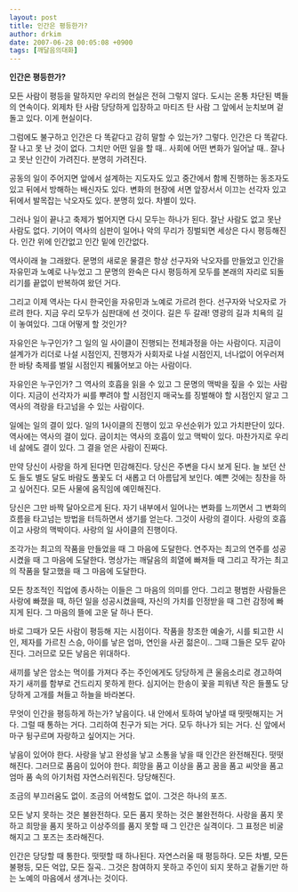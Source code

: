 ```yaml
---
layout: post
title: 인간은 평등한가?
author: drkim
date: 2007-06-28 00:05:08 +0900
tags: [깨달음의대화]
---
```

**인간은 평등한가?**

모든 사람이 평등을 말하지만 우리의 현실은 전혀 그렇지 않다. 도시는 온통 차단된 벽들의 연속이다. 외제차 탄 사람 당당하게 입장하고 마티즈 탄 사람 그 앞에서 눈치보며 겉돌고 있다. 이게 현실이다. 

그럼에도 불구하고 인간은 다 똑같다고 감히 말할 수 있는가? 그렇다. 인간은 다 똑같다. 잘 나고 못 난 것이 없다. 그치만 어떤 일을 할 때.. 사회에 어떤 변화가 일어날 때.. 잘나고 못난 인간이 가려진다. 분명히 가려진다. 

공동의 일이 주어지면 앞에서 설계하는 지도자도 있고 중간에서 함께 진행하는 동조자도 있고 뒤에서 방해하는 배신자도 있다. 변화의 현장에 서면 앞장서서 이끄는 선각자 있고 뒤에서 발목잡는 낙오자도 있다. 분명히 있다. 차별이 있다. 

그러나 일이 끝나고 축제가 벌어지면 다시 모두는 하나가 된다. 잘난 사람도 없고 못난 사람도 없다. 기어이 역사의 심판이 일어나 악의 무리가 징벌되면 세상은 다시 평등해진다. 인간 위에 인간없고 인간 밑에 인간없다. 

역사이래 늘 그래왔다. 문명의 새로운 물결은 항상 선구자와 낙오자를 만들었고 인간을 자유민과 노예로 나누었고 그 문명의 완숙은 다시 평등하게 모두를 본래의 자리로 되돌리기를 끝없이 반복하여 왔던 거다. 

그리고 이제 역사는 다시 한국인을 자유민과 노예로 가르려 한다. 선구자와 낙오자로 가르려 한다. 지금 우리 모두가 심판대에 선 것이다. 길은 두 갈래! 영광의 길과 치욕의 길이 놓여있다. 그대 어떻게 할 것인가?

자유인은 누구인가? 그 일의 일 사이클이 진행되는 전체과정을 아는 사람이다. 지금이 설계가가 리더로 나설 시점인지, 진행자가 사회자로 나설 시점인지, 너나없이 어우러져 한 바탕 축제를 벌일 시점인지 꿰뚫어보고 아는 사람이다. 

자유인은 누구인가? 그 역사의 호흡을 읽을 수 있고 그 문명의 맥박을 짚을 수 있는 사람이다. 지금이 선각자가 씨를 뿌려야 할 시점인지 매국노를 징벌해야 할 시점인지 알고 그 역사의 격랑을 타고넘을 수 있는 사람이다. 

일에는 일의 결이 있다. 일의 1사이클의 진행이 있고 우선순위가 있고 가치판단이 있다. 역사에는 역사의 결이 있다. 굽이치는 역사의 호흡이 있고 맥박이 있다. 마찬가지로 우리네 삶에도 결이 있다. 그 결을 얻은 사람이 진짜다. 

만약 당신이 사랑을 하게 된다면 민감해진다. 당신은 주변을 다시 보게 된다. 늘 보던 산도 들도 별도 달도 바람도 풀꽃도 더 새롭고 더 아름답게 보인다. 예쁜 것에는 칭찬을 하고 싶어진다. 모든 사물에 움직임에 예민해진다. 

당신은 그만 바짝 달아오르게 된다. 자기 내부에서 일어나는 변화를 느끼면서 그 변화의 흐름을 타고넘는 방법을 터득하면서 생기를 얻는다. 그것이 사랑의 결이다. 사랑의 호흡이고 사랑의 맥박이다. 사랑의 일 사이클의 진행이다. 

조각가는 최고의 작품을 만들었을 때 그 마음에 도달한다. 연주자는 최고의 연주를 성공시켰을 때 그 마음에 도달한다. 명상가는 깨달음의 희열에 빠져들 때 그리고 작가는 최고의 작품을 탈고했을 때 그 마음에 도달한다. 

모든 창조적인 직업에 종사하는 이들은 그 마음의 의미를 안다. 그리고 평범한 사람들은 사랑에 빠졌을 때, 하던 일을 성공시켰을때, 자신의 가치를 인정받을 때 그런 감정에 빠지게 된다. 그 마음의 뜰에 고운 달 하나 뜬다. 

바로 그때가 모든 사람이 평등해 지는 시점이다. 작품을 창조한 예술가, 시를 퇴고한 시인, 제자를 가르친 스승, 아이를 낳은 엄마, 연인을 사귄 젊은이.. 그때 그들은 모두 같아진다. 그러므로 모든 낳음은 위대하다. 

새끼를 낳은 암소는 먹이를 가져다 주는 주인에게도 당당하게 큰 울음소리로 경고하여 자기 새끼를 함부로 건드리지 못하게 한다. 심지어는 한송이 꽃을 피워낸 작은 들풀도 당당하게 고개를 쳐들고 하늘을 바라본다. 

무엇이 인간을 평등하게 하는가? 낳음이다. 내 안에서 토하여 낳아낼 때 떳떳해지는 거다. 그럴 때 통하는 거다. 그리하여 친구가 되는 거다. 모두 하나가 되는 거다. 신 앞에서 마구 뒹구르며 자랑하고 싶어지는 거다. 

낳음이 있어야 한다. 사랑을 낳고 완성을 낳고 소통을 낳을 때 인간은 완전해진다. 떳떳해진다. 그러므로 품음이 있어야 한다. 희망을 품고 이상을 품고 꿈을 품고 씨앗을 품고 엄마 품 속의 아기처럼 자연스러워진다. 당당해진다. 

조금의 부끄러움도 없이. 조금의 어색함도 없이. 그것은 하나의 포즈.

모든 낳지 못하는 것은 불완전하다. 모든 품지 못하는 것은 불완전하다. 사랑을 품지 못하고 희망을 품지 못하고 이상주의를 품지 못할 때 그 인간은 실격이다. 그 표정은 비굴해지고 그 포즈는 초라해진다. 

인간은 당당할 때 통한다. 떳떳할 때 하나된다. 자연스러울 때 평등하다. 모든 차별, 모든 불평등, 모든 억압, 모든 질곡.. 그것은 참여하지 못하고 주인이 되지 못하고 겉돌기만 하는 노예의 마음에서 생겨나는 것이다.
